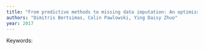 ```yaml
---
title: "From predictive methods to missing data imputation: An optimization approach"
authors: "Dimitris Bertsimas, Colin Pawlowski, Ying Daisy Zhuo"
year: 2017
---
```


Keywords: 
